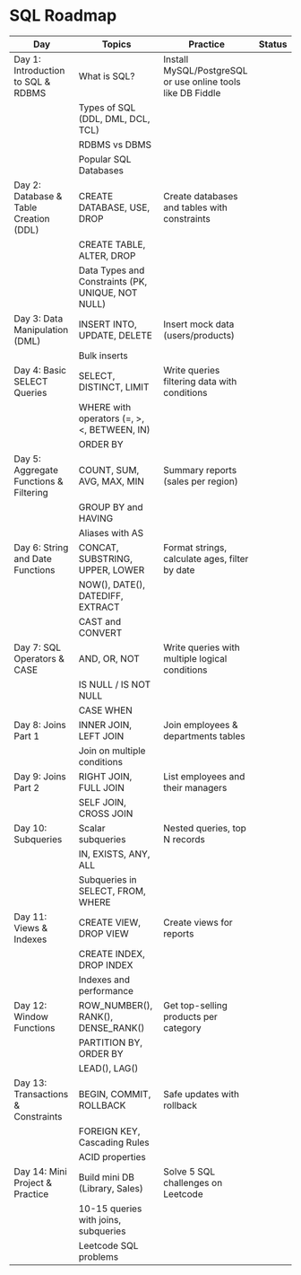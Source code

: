 # SQL Roadmap

| Day                                    | Topics                                            | Practice                                                    | Status |
| -------------------------------------- | ------------------------------------------------- | ----------------------------------------------------------- | ------ |
| Day 1: Introduction to SQL & RDBMS     | What is SQL?                                      | Install MySQL/PostgreSQL or use online tools like DB Fiddle |        |
|                                        | Types of SQL (DDL, DML, DCL, TCL)                 |
|                                        | RDBMS vs DBMS                                     |
|                                        | Popular SQL Databases                             |
| Day 2: Database & Table Creation (DDL) | CREATE DATABASE, USE, DROP                        | Create databases and tables with constraints                |        |
|                                        | CREATE TABLE, ALTER, DROP                         |
|                                        | Data Types and Constraints (PK, UNIQUE, NOT NULL) |
| Day 3: Data Manipulation (DML)         | INSERT INTO, UPDATE, DELETE                       | Insert mock data (users/products)                           |        |
|                                        | Bulk inserts                                      |
| Day 4: Basic SELECT Queries            | SELECT, DISTINCT, LIMIT                           | Write queries filtering data with conditions                |        |
|                                        | WHERE with operators (=, >, <, BETWEEN, IN)       |
|                                        | ORDER BY                                          |
| Day 5: Aggregate Functions & Filtering | COUNT, SUM, AVG, MAX, MIN                         | Summary reports (sales per region)                          |        |
|                                        | GROUP BY and HAVING                               |
|                                        | Aliases with AS                                   |
| Day 6: String and Date Functions       | CONCAT, SUBSTRING, UPPER, LOWER                   | Format strings, calculate ages, filter by date              |        |
|                                        | NOW(), DATE(), DATEDIFF, EXTRACT                  |
|                                        | CAST and CONVERT                                  |
| Day 7: SQL Operators & CASE            | AND, OR, NOT                                      | Write queries with multiple logical conditions              |        |
|                                        | IS NULL / IS NOT NULL                             |
|                                        | CASE WHEN                                         |
| Day 8: Joins Part 1                    | INNER JOIN, LEFT JOIN                             | Join employees & departments tables                         |        |
|                                        | Join on multiple conditions                       |
| Day 9: Joins Part 2                    | RIGHT JOIN, FULL JOIN                             | List employees and their managers                           |        |
|                                        | SELF JOIN, CROSS JOIN                             |
| Day 10: Subqueries                     | Scalar subqueries                                 | Nested queries, top N records                               |        |
|                                        | IN, EXISTS, ANY, ALL                              |
|                                        | Subqueries in SELECT, FROM, WHERE                 |
| Day 11: Views & Indexes                | CREATE VIEW, DROP VIEW                            | Create views for reports                                    |        |
|                                        | CREATE INDEX, DROP INDEX                          |
|                                        | Indexes and performance                           |
| Day 12: Window Functions               | ROW_NUMBER(), RANK(), DENSE_RANK()                | Get top-selling products per category                       |        |
|                                        | PARTITION BY, ORDER BY                            |
|                                        | LEAD(), LAG()                                     |
| Day 13: Transactions & Constraints     | BEGIN, COMMIT, ROLLBACK                           | Safe updates with rollback                                  |        |
|                                        | FOREIGN KEY, Cascading Rules                      |
|                                        | ACID properties                                   |
| Day 14: Mini Project & Practice        | Build mini DB (Library, Sales)                    | Solve 5 SQL challenges on Leetcode                          |        |
|                                        | 10-15 queries with joins, subqueries              |
|                                        | Leetcode SQL problems                             |
